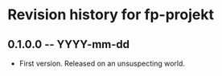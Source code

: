 # Revision history for fp-projekt

## 0.1.0.0 -- YYYY-mm-dd

* First version. Released on an unsuspecting world.
